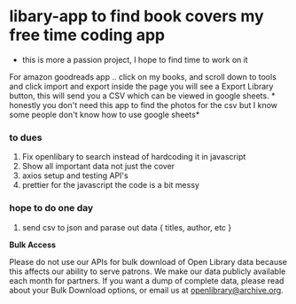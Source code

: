 # libary-app to find book covers my free time coding app 

- this is more a passion project, I hope to find time to work on it

For amazon goodreads app .. click on my books, and scroll down to tools and click import and export inside the page you will see a Export Library button, this will send you a CSV which can be viewed in google sheets. * honestly you don't need this app to find the photos for the csv but I know some people don't know how to use google sheets*

### to dues
1. Fix openlibary to search instead of hardcoding it in javascript
2.  Show all important data not just the cover 
3.  axios setup and testing API's
4.  prettier for the javascript the code is a bit messy 

### hope to do one day
1. send csv to json and parase out data  { titles, author, etc }


**Bulk Access** 

Please do not use our APIs for bulk download of Open Library data because this affects our ability to serve patrons. We make our data publicly available each month for partners. If you want a dump of complete data, please read about your Bulk Download options, or email us at openlibrary@archive.org.  

